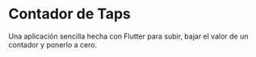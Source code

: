 # Contador de Taps

Una aplicación sencilla hecha con Flutter para subir, bajar el valor de un contador y ponerlo a cero.
